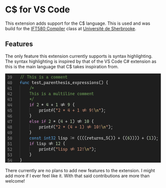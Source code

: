 # C$ for VS Code

This extension adds support for the C$ language. This is used and was build for the [IFT580 Compiler](https://www.usherbrooke.ca/admission/fiches-cours/ift580/compilation-et-interpretation-des-langages/) class at [Université de Sherbrooke](https://www.usherbrooke.ca/).

## Features

The only feature this extension currently supports is syntax highlighting. The syntax highlighting is inspired by that of the VS Code C# extension as this is the main language that C$ takes inspiration from.

![Syntax highlighting](images/syntax_highlighting.png)

There currently are no plans to add new features to the extension. I might add more if I ever feel like it. With that said contributions are more than welcome!

